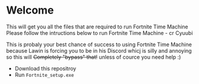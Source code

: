 # Welcome
This will get you all the files that are required to run Fortnite Time Machine
Please follow the intructions below to run Fortnite Time Machine - cr Cyuubi

This is probaly your best chance of success to using Fortnite Time Machine because Lawin is forcing you to be in his Discord whicj is silly and annoying so this will ~~Completely "bypass" that!~~ unless of cource you need help :)

* Download this repositroy
* Run ``Fortnite_setup.exe``
